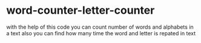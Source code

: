 # word-counter-letter-counter
with the help of this code you can count number of words and alphabets in a text 
also you can find how many time the word and letter is repated in text
